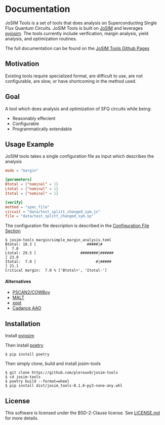 # Documentation

JoSIM Tools is a set of tools that does analysis on Superconducting Single Flux Quantum Circuits. JoSIM Tools is built on [JoSIM] and leverages [pyjosim]. The tools currently include verification, margin analysis, yield analysis, and optimization routines.

The full documentation can be found on the [JoSIM Tools Github Pages](https://qedalab.github.io/josim-tools/)

## Motivation

Existing tools require specialized format, are difficult to use, are not configurable, are slow, or have shortcoming in the method used.

## Goal

A tool which does analysis and optimization of SFQ circuits while being:

* Reasonably effecient
* Configurable
* Programmatically extendable

## Usage Example

JoSIM tools takes a single configuration file as input which describes the analysis

```toml
mode = "margin"

[parameters]
Btotal = {"nominal" = 1}
Ltotal = {"nominal" = 1}
Itotal = {"nominal" = 1}

[verify]
method = "spec_file"
circuit = "data/test_splitt_changed_sym.js"
file = "data/test_splitt_changed_sym.sp"
```

The configuration file description is described in the [Configuration File Section](configuration_file.md)

```console
$ josim-tools margin/simple_margin_analysis.toml
Btotal: 18.3 [                       #####|#                           ]  7.0
Ltotal: 29.5 [                    ########|######                      ] 23.9
Itotal:  7.0 [                           #|#####                       ] 21.1
Critical margin:  7.0 % ['Btotal+', 'Itotal-']
```

#### Alternatives

* [PSCAN2/COWBoy](alternatives.md#pscan2cowboy)
* [MALT](alternatives.md#malt)
* [xopt](alternatives.md#xopt)
* [Cadance AAO](alternatives.md#cadence-aao)

## Installation

Install [pyjosim]

Then install [poetry]

```console
$ pip install poetry
```

Then simply clone, build and install josim-tools
```console
$ git clone https://github.com/pleroux0/josim-tools
$ cd josim-tools
$ poetry build --format=wheel
$ pip install dist/josim_tools-0.1.0-py3-none-any.whl
```

## License

This software is licensed under the BSD-2-Clause license. See [LICENSE.md](https://github.com/pleroux0/josim-tools/LICENSE.md) for more details.

[JoSIM]: https://github.com/JoeyDelp/JoSIM
[pyjosim]: https://github.com/pleroux0/pyjosim
[poetry]: https://github.com/sdispater/poetry

